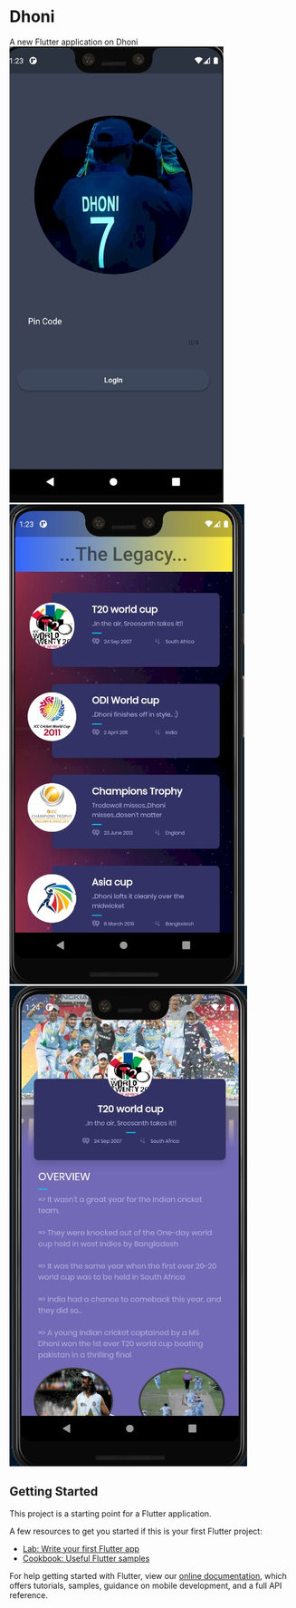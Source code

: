 # Dhoni

A new Flutter application on Dhoni
![alt text](https://github.com/Rohit-RA-2020/dhoni_Final/blob/master/1.jpg)
![alt text](https://github.com/Rohit-RA-2020/dhoni_Final/blob/master/2.jpg)
![alt text](https://github.com/Rohit-RA-2020/dhoni_Final/blob/master/3.jpg)

## Getting Started

This project is a starting point for a Flutter application.

A few resources to get you started if this is your first Flutter project:

- [Lab: Write your first Flutter app](https://flutter.dev/docs/get-started/codelab)
- [Cookbook: Useful Flutter samples](https://flutter.dev/docs/cookbook)

For help getting started with Flutter, view our
[online documentation](https://flutter.dev/docs), which offers tutorials,
samples, guidance on mobile development, and a full API reference.
